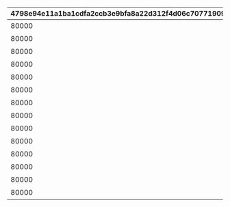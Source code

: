 |4798e94e11a1ba1cdfa2ccb3e9bfa8a22d312f4d06c70771909893a44a26c35b|6b55e52633627ff10ce5252e339d317d2c98a4634e365e3b6f25bcc918fc9fa5|a33b6926d5873b238b579f35661afe49e5e461c39fa24a4b0919872ecf5ca85f|7edcbc43327066b059b6c3cbd5826eafe967e2304fe44926140000e2653c0d61|09a8cc7d8e182f0b03b29143eef6e36084eee5f5183a6f8724cdc02604844d8f|e15fe041c19e236b20c09b9df27757dea5b669e15ec4ab708fb77a8bdc9fcb86|a8b0ff7c1862449f0612c602ad38febb0063c164bf36287c40fde7e5477f511d|e1224321b7ffe6a2deea5e8d805b93446dbf94ba5a5a3ea30142659436e53dce|595394405f31ad4681ee91b4c63c4a36988595ce3cda31c7d12b6fe51bf6d1fb|6fe9c29a90eafa13cd80e2e6a122f697c0762ce79e9da852df11b24cdb6a9091|525b9135a3581d2159c4aab66b47af530ea14e34e812dfc909e1bac1aab9a933|86849ed60d7d9e898815c1d4cd855db70cc77a0c1df426bab594c49dc465800d|
| --- | --- | --- | --- | --- | --- | --- | --- | --- | --- | --- | --- |
|80000|★3確定 アニメガチャチケット （プリンセスコネクト！Re:Dive 1）|1|1|80001_1|1|2|80001_2|0|80001_3|80001|24005|
|80000|★3確定 アニメガチャチケット （プリンセスコネクト！Re:Dive 2）|1|1|80002_1|1|2|80002_2|0|80002_3|80002|24006|
|80000|★3確定 アニメガチャチケット （プリンセスコネクト！Re:Dive 3）|1|1|80003_1|1|2|80003_2|0|80003_3|80003|24007|
|80000|★3確定 アニメガチャチケット （プリンセスコネクト！Re:Dive 4）|1|1|80004_1|1|2|80004_2|0|80004_3|80004|24008|
|80000|★3確定 プリコネフェス記念ガチャチケット|1|1|80005_1|1|2|80005_2|0|80005_3|80005|24009|
|80000|★3確定 プリコネフェス2022記念ガチャチケット|1|1|80006_1|1|2|80006_2|0|80006_3|80006|24010|
|80000|★3確定アニメガチャチケット プリンセスコネクト！Re:Dive Season2 1|1|1|80007_1|1|2|80007_2|0|80007_3|80007|24011|
|80000|★3確定アニメガチャチケット プリンセスコネクト！Re:Dive Season2 2|1|1|80008_1|1|2|80008_2|0|80008_3|80008|24012|
|80000|★3確定アニメガチャチケット プリンセスコネクト！Re:Dive Season2 3|1|1|80009_1|1|2|80009_2|0|80009_3|80009|24013|
|80000|★3確定 プリコネフェス2023記念ガチャチケット|1|1|80010_1|1|2|80010_2|0|80010_3|80010|24014|
|80000|★3確定 5周年記念ガチャチケット|1|1|80011_1|1|2|80011_2|0|80011_3|80011|24015|
|80000|★3確定 スタートダッシュガチャチケット|1|1|80012_1|1|2|80012_2|0|80012_3|80012|24016|
|80000|★3確定 プリコネフェス2024記念ガチャチケット|1|1|80013_1|1|2|80013_2|0|80013_3|80013|24017|
|80000|★3確定 プリコネフェス2025記念ガチャチケット|1|1|80014_1|1|2|80014_2|0|80014_3|80014|24018|